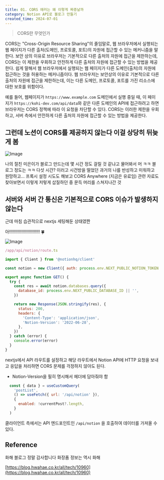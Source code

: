 ```yaml
---
title: 01. CORS 에러는 왜 이렇게 짜증날까
category: Notion API로 블로그 만들기
created_time: 2024-07-01
---
```


> CORS란 무엇인가


CORS는 "Cross-Origin Resource Sharing"의 줄임말로, 웹 브라우저에서 실행되는 웹 페이지가 다른 출처(도메인, 프로토콜, 포트)의 자원에 접근할 수 있는 메커니즘을 말한다. 보안 상의 이유로 브라우저는 기본적으로 다른 출처의 자원에 접근을 제한하는데, CORS는 이 제한을 우회하고 안전하게 다른 출처의 자원에 접근할 수 있는 방법을 제공한다. 쉽게 말해서 웹 브라우저에서 실행되는 웹 페이지가 다른 도메인(출처)의 자원에 접근하는 것을 허용하는 메커니즘이다. 웹 브라우저는 보안상의 이유로 기본적으로 다른 출처의 자원에 접근을 제한하는데, 이는 다른 도메인, 프로토콜, 포트를 가진 리소스에 대한 보호를 위함이다.


예를 들어, 웹페이지가 `https://www.example.com` 도메인에서 실행 중일 때, 이 페이지가 `https://kohi-dev.com/api/data`와 같은 다른 도메인의 API에 접근하려고 하면 브라우저는 CORS 정책에 따라 이 요청을 차단할 수 있다. CORS는 이러한 제한을 우회하고, 서버 측에서 안전하게 다른 출처의 자원에 접근할 수 있는 방법을 제공한다.


## 그런데 노션이 CORS를 제공하지 않는다 이걸 상당히 뒤늦게 봄


![Image](https://boiling-politician-9bc.notion.site/image/https%3A%2F%2Fprod-files-secure.s3.us-west-2.amazonaws.com%2F420927ef-2057-4e77-b9b7-d7005a1db0dd%2F295e99ed-47d7-4d1c-a0e5-6356aa42094e%2F280bde0b6ffe5b78068686572e86dd49.jpg?table=block&id=f5a9c25d-ac19-4bd3-9923-35e9eeb9667d&cache=v2)


나의 절친 미은이가 블로그 만드는데 몇 시간 정도 걸릴 것 같냐고 물어봐서 머 ㅋㅋ 블로그 정도는 ㅋㅋ 다섯 시간? 이러고 시건방을 떨었던 과거의 나를 반성하고 미워하고 원망하고… 프록시 설정 시도도 해보고 CORS Anywhere (지금은 유료임) 관련 자료도 찾아보면서 이렇게 저렇게 삽질하던 중 문득 머리를 스쳐지나간 것


## 서버와 서버 간 통신은 기본적으로 CORS 이슈가 발생하지 않는다


근데 마침 습관적으로 nextjs 세팅해둔 상태였짠


아!!!!!!!!!!!!!!!!!!!!!!!!! 🍀


![Image](https://boiling-politician-9bc.notion.site/image/https%3A%2F%2Fprod-files-secure.s3.us-west-2.amazonaws.com%2F420927ef-2057-4e77-b9b7-d7005a1db0dd%2F60f306c7-ecd8-468c-a396-998b58c32756%2F066389b3814e02dec7c01ab8f8dd4664.jpg?table=block&id=9433697f-422e-43ce-baaa-075671a11967&cache=v2)


```javascript
/app/api/notion/route.ts

import { Client } from '@notionhq/client'

const notion = new Client({ auth: process.env.NEXT_PUBLIC_NOTION_TOKEN })

export async function GET() {
  try {
    const res = await notion.databases.query({
      database_id: process.env.NEXT_PUBLIC_DATABASE_ID || '',
    })

    return new Response(JSON.stringify(res), {
      status: 200,
      headers: {
        'Content-Type': 'application/json',
        'Notion-Version': '2022-06-28',
      },
    })
  } catch (error) {
    console.error(error)
  }
}
```


nextjs에서 API 라우트를 설정하고 해당 라우트에서 Notion API에 HTTP 요청을 보내고 응답을 처리하면 CORS 문제를 걱정하지 않아도 된다.

- Notion-Version을 필히 명시해서 헤더에 담아줘야 함

```javascript
  const { data } = useCustomQuery(
    'postList',
    () => useFetch({ url: '/api/notion' }),
    {
      enabled: !currentPost?.length,
    }
  )
```


클라이언트 측에서는 API 엔드포인트인 `/api/notion` 을 호출하여 데이터를 가져올 수 있다.


## Reference


화해 블로그 정말 감사합니다 화장품 정보는 역시 화해


[https://blog.hwahae.co.kr/all/tech/10960](https://blog.hwahae.co.kr/all/tech/10960)

